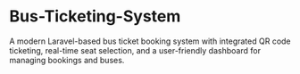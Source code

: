 # Bus-Ticketing-System
A modern Laravel-based bus ticket booking system with integrated QR code ticketing, real-time seat selection, and a user-friendly dashboard for managing bookings and buses.
